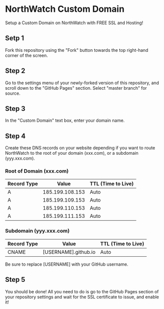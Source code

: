 # NorthWatch Custom Domain
Setup a Custom Domain on NorthWatch with FREE SSL and Hosting!

## Setp 1
Fork this repository using the "Fork" button towards the top right-hand corner of the screen.

## Step 2
Go to the settings menu of your newly-forked version of this repository, and scroll down to the "GitHub Pages" section.  Select "master branch" for source.

## Step 3
In the "Custom Domain" text box, enter your domain name.

## Step 4
Create these DNS records on your website depending if you want to route NorthWatch to the root of your domain (xxx.com), or a subdomain (yyy.xxx.com).
### Root of Domain (xxx.com)
| Record Type | Value           | TTL (Time to Live) |
|-------------|-----------------|--------------------|
| A           | 185.199.108.153 | Auto               |
| A           | 185.199.109.153 | Auto               |
| A           | 185.199.110.153 | Auto               |
| A           | 185.199.111.153 | Auto               |
### Subdomain (yyy.xxx.com)
| Record Type | Value                | TTL (Time to Live) |
|-------------|----------------------|--------------------|
| CNAME       | [USERNAME].github.io | Auto               |

Be sure to replace [USERNAME] with your GitHub username.
## Step 5
You should be done!  All you need to do is go to the GitHub Pages section of your repository settings and wait for the SSL certificate to issue, and enable it!
